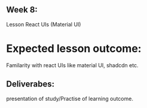 ## Week 8: 
Lesson React UIs (Material UI)

# Expected lesson outcome: 
Familarity with react UIs like material UI, shadcdn etc. 

## Deliverabes: 
presentation of study/Practise of learning outcome.